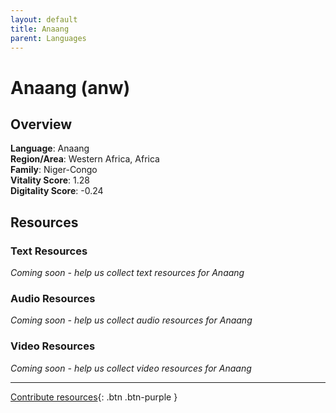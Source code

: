 ```yaml
---
layout: default
title: Anaang
parent: Languages
---
```


# Anaang (anw)

## Overview

**Language**: Anaang  
**Region/Area**: Western Africa, Africa  
**Family**: Niger-Congo  
**Vitality Score**: 1.28  
**Digitality Score**: -0.24  

## Resources

### Text Resources
*Coming soon - help us collect text resources for Anaang*

### Audio Resources
*Coming soon - help us collect audio resources for Anaang*

### Video Resources
*Coming soon - help us collect video resources for Anaang*

---

[Contribute resources](https://fairtrain.github.io/){: .btn .btn-purple }
